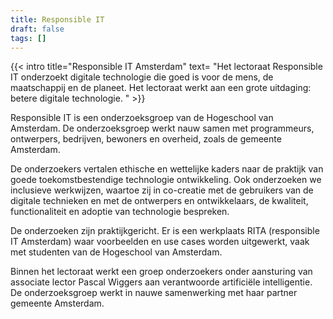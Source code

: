 ```yaml
---
title: Responsible IT
draft: false
tags: []
---
```


{{< intro title="Responsible IT Amsterdam" text= "Het lectoraat Responsible IT onderzoekt digitale technologie die goed is voor de mens, de maatschappij en de planeet. Het lectoraat werkt aan een grote uitdaging: betere digitale technologie. " >}}
                                                 
Responsible IT is een onderzoeksgroep van de Hogeschool van Amsterdam. De onderzoeksgroep werkt nauw samen met programmeurs, ontwerpers, bedrijven, bewoners en overheid, zoals de gemeente Amsterdam.

De onderzoekers vertalen ethische en wettelijke kaders naar de praktijk van goede toekomstbestendige technologie ontwikkeling. Ook onderzoeken we inclusieve werkwijzen, waartoe zij in co-creatie met de gebruikers van de digitale technieken en met de ontwerpers en ontwikkelaars, de kwaliteit, functionaliteit en adoptie van technologie bespreken. 

De onderzoeken zijn praktijkgericht. Er is een werkplaats RITA (responsible IT Amsterdam) waar voorbeelden en use cases worden uitgewerkt, vaak met studenten van de Hogeschool van Amsterdam. 

Binnen het lectoraat werkt een groep onderzoekers onder aansturing van associate lector Pascal Wiggers aan verantwoorde artificiële intelligentie. De onderzoeksgroep werkt in nauwe samenwerking met haar partner gemeente Amsterdam.

